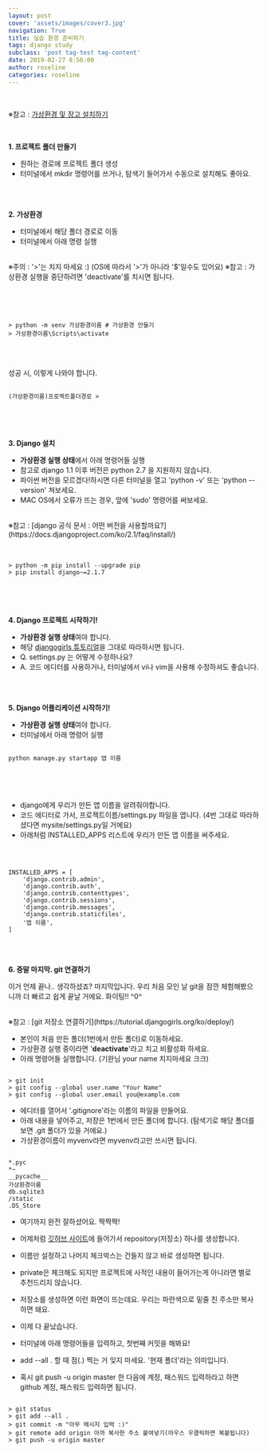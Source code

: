 ```yaml
---
layout: post
cover: 'assets/images/cover3.jpg'
navigation: True
title: 실습 환경 준비하기
tags: django study 
subclass: 'post tag-test tag-content'
date: 2019-02-27 8:56:00
author: roseline
categories: roseline
---
```


<br>

※참고 : [가상환경 및 장고 설치하기](https://tutorial.djangogirls.org/ko/django_installation/)

<br>

**1. 프로젝트 폴더 만들기**

- 원하는 경로에 프로젝트 폴더 생성
- 터미널에서 mkdir 명령어를 쓰거나, 탐색기 들어가서 수동으로 설치해도 좋아요.

<br>
<br>

**2. 가상환경**
<br>
- 터미널에서 해당 폴더 경로로 이동
- 터미널에서 아래 명령 실행 

<br>
※주의 : '>'는 치지 마세요 :) (OS에 따라서 '>'가 아니라 '$'일수도 있어요)
※참고 : 가상환경 실행을 중단하려면 'deactivate'를 치시면 됩니다.

<br><br>

<pre> <code> 
> python -m venv 가상환경이름 # 가상환경 만들기
> 가상환경이름\Scripts\activate
</code> </pre>

<br>

성공 시, 이렇게 나와야 합니다.
<br>

<pre><code> 
(가상환경이름)프로젝트폴더경로 > 

</code></pre>

<br>
<br>

**3. Django 설치**

- **가상환경 실행 상태**에서 아래 명령어들 실행
- 참고로 django 1.1 이후 버전은 python 2.7 을 지원하지 않습니다.
- 파이썬 버전을 모르겠다!하시면 다른 터미널을 열고 'python -v' 또는 'python --version' 쳐보세요.
- MAC OS에서 오류가 뜨는 경우, 앞에 'sudo' 명령어를 써보세요.

<br>
※참고 : [django 공식 문서 : 어떤 버전을 사용할까요?](https://docs.djangoproject.com/ko/2.1/faq/install/)
<br><br>

<pre> <code> 
> python -m pip install --upgrade pip
> pip install django~=2.1.7
</code> </pre>

<br>
<br>


**4. Django 프로젝트 시작하기!**

- **가상환경 실행 상태**여야 합니다.
- 해당 [djangogirls 튜토리얼]((https://tutorial.djangogirls.org/ko/django_start_project/))을 그대로 따라하시면 됩니다.
- Q. settings.py 는 어떻게 수정하나요? 
- A. 코드 에디터를 사용하거나, 터미널에서 vi나 vim을 사용해 수정하셔도 좋습니다. 

<br>
<br>


**5. Django 어플리케이션 시작하기!**

- **가상환경 실행 상태**여야 합니다.
- 터미널에서 아래 명령어 실행

<pre><code> 
python manage.py startapp 앱 이름

</code></pre>

<br>
<br>


- django에게 우리가 만든 앱 이름을 알려줘야합니다.
- 코드 에디터로 가서, 프로젝트이름/settings.py 파일을 엽니다. (4번 그대로 따라하셨다면 mysite/settings.py일 거에요)
- 아래처럼 INSTALLED_APPS 리스트에 우리가 만든 앱 이름을 써주세요. 

<br>

<pre><code> 
INSTALLED_APPS = [
    'django.contrib.admin',
    'django.contrib.auth',
    'django.contrib.contenttypes',
    'django.contrib.sessions',
    'django.contrib.messages',
    'django.contrib.staticfiles',
    '앱 이름',
]
</code></pre>

<br>
<br>


**6. 증말 마지막. git 연결하기**

이거 언제 끝나.. 생각하셨죠? 마지막입니다. 
우리 처음 모인 날 git을 잠깐 체험해봤으니까 더 빠르고 쉽게 끝날 거에요. 화이팅!! ^0^

<br>
※참고 : [git 저장소 연결하기](https://tutorial.djangogirls.org/ko/deploy/)

<br>


- 본인이 처음 만든 폴더(1번에서 만든 폴더)로 이동하세요. 
- 가상환경 실행 중이라면 '**deactivate**'라고 치고 비활성화 하세요.
- 아래 명령어들 실행합니다. (기완님 your name 치지마세요 크크)

<pre><code> 
> git init
> git config --global user.name "Your Name"
> git config --global user.email you@example.com
</code></pre>


- 에디터를 열어서 '.gitignore'라는 이름의 파일을 만들어요.
- 아래 내용을 넣어주고, 저장은 1번에서 만든 폴더에 합니다. (탐색기로 해당 폴더를 보면 .git 폴더가 있을 거에요.) 
- 가상환경이름이 myvenv라면 myvenv라고만 쓰시면 됩니다. 

<pre><code> 
*.pyc
*~
__pycache__
가상환경이름
db.sqlite3
/static
.DS_Store
</code></pre>


- 여기까지 완전 잘하셨어요. 짝짝짝!
- 어제처럼 [깃허브 사이트](github.com)에 들어가서 repository(저장소) 하나를 생성합니다.
- 이름만 설정하고 나머지 체크박스는 건들지 않고 바로 생성하면 됩니다. 
- private은 체크해도 되지만 프로젝트에 사적인 내용이 들어가는게 아니라면 별로 추천드리지 않습니다.


- 저장소를 생성하면 이런 화면이 뜨는데요. 우리는 파란색으로 밑줄 친 주소만 복사하면 돼요. 


- 이제 다 끝났습니다.
- 터미널에 아래 명령어들을 입력하고, 첫번째 커밋을 해봐요!
- add --all . 할 때 점(.) 찍는 거 잊지 마세요. '현재 폴더'라는 의미입니다.
- 혹시 git push -u origin master 한 다음에 계정, 패스워드 입력하라고 하면 github 계정, 패스워드 입력하면 됩니다. 

<pre><code> 
> git status
> git add --all . 
> git commit -m "아무 메시지 입력 :)"
> git remote add origin 아까 복사한 주소 붙여넣기(마우스 우클릭하면 복붙됩니다)
> git push -u origin master
</code></pre>








